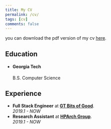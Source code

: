 ```yaml
---
title: My CV
permalink: /cv/
tags: [cv]
comments: false
---
```

you can download the pdf version of my cv [here](https://github.com/BennyWnj/Job-related/blob/master/Bingyao%20Wang%20Resume.pdf).

## Education
* #### Georgia Tech
    B.S.  Computer Science 
     
## Experience
* **Full Stack Engineer** at [**GT Bits of Good**](https://bitsofgood.org/).\
    *2019.1 - NOW*
* **Research Assistant** at [**HPArch Group**](http://comparch.gatech.edu/hparch/index.html).\
    *2019.1 - NOW*
    
    
